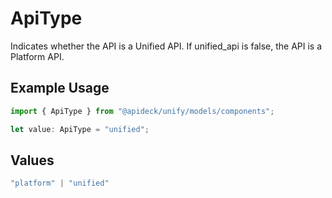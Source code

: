 # ApiType

Indicates whether the API is a Unified API. If unified_api is false, the API is a Platform API.

## Example Usage

```typescript
import { ApiType } from "@apideck/unify/models/components";

let value: ApiType = "unified";
```

## Values

```typescript
"platform" | "unified"
```